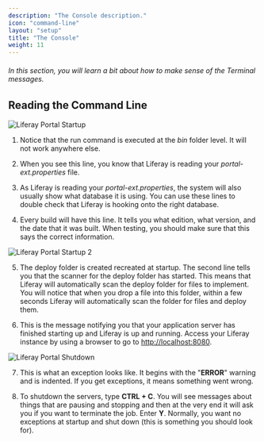 ```yaml
---
description: "The Console description."
icon: "command-line"
layout: "setup"
title: "The Console"
weight: 11
---
```


###### In this section, you will learn a bit about how to make sense of the Terminal messages.

<article id="readingTheCommandLine">

## Reading the Command Line

![Liferay Portal Startup](/images/LRP-startup-01.jpg)

1. Notice that the run command is executed at the _bin_ folder level. It will not work anywhere else.

2. When you see this line, you know that Liferay is reading your _portal-ext.properties_ file.

3. As Liferay is reading your _portal-ext.properties_, the system will also usually show what database it is using. You can use these lines to double check that Liferay is hooking onto the right database.

4. Every build will have this line. It tells you what edition, what version, and the date that it was built. When testing, you should make sure that this says the correct information.

![Liferay Portal Startup 2](/images/LRP-startup-02.jpg)

5. The deploy folder is created recreated at startup. The second line tells you that the scanner for the deploy folder has started. This means that Liferay will automatically scan the deploy folder for files to implement. You will notice that when you drop a file into this folder, within a few seconds Liferay will automatically scan the folder for files and deploy them.

6. This is the message notifying you that your application server has finished starting up and Liferay is up and running. Access your Liferay instance by using a browser to go to <http://localhost:8080>.

![Liferay Portal Shutdown](/images/LRP-shutdown.jpg)

7. This is what an exception looks like. It begins with the "**ERROR**" warning and is indented. If you get exceptions, it means something went wrong.

8. To shutdown the servers, type **CTRL + C**. You will see messages about things that are pausing and stopping and then at the very end it will ask you if you want to terminate the job. Enter **Y**. Normally, you want no exceptions at startup and shut down (this is something you should look for).

</article>